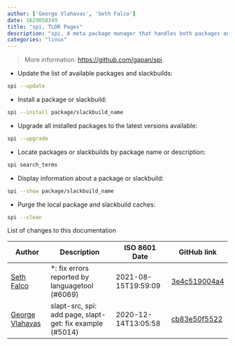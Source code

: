 ```yaml
---
author: ['George Vlahavas', 'Seth Falco']
date: 1629050349
title: "spi, TLDR Pages"
description: "spi, A meta package manager that handles both packages and slackbuilds."
categories: "linux"
---
```

> More information: <https://github.com/gapan/spi>.

- Update the list of available packages and slackbuilds:

```bash
spi --update
```

- Install a package or slackbuild:

```bash
spi --install package/slackbuild_name
```

- Upgrade all installed packages to the latest versions available:

```bash
spi --upgrade
```

- Locate packages or slackbuilds by package name or description:

```bash
spi search_terms
```

- Display information about a package or slackbuild:

```bash
spi --show package/slackbuild_name
```

- Purge the local package and slackbuild caches:

```bash
spi --clean
```
List of changes to this documentation


Author | Description | ISO 8601 Date | GitHub link
------|-----|-----|-----
[Seth Falco](mailto:seth@falco.fun) | *: fix errors reported by languagetool (#6069) | 2021-08-15T19:59:09 | [3e4c519004a4](https://github.com/tldr-pages/tldr/commit/3e4c519004a471c861cdc609fd7239ee3355671c)
[George Vlahavas](mailto:vlahavas@gmail.com) | slapt-src, spi: add page, slapt-get: fix example (#5014) | 2020-12-14T13:05:58 | [cb83e50f5522](https://github.com/tldr-pages/tldr/commit/cb83e50f5522477e0f561f0e7e9137ed651549e9)

